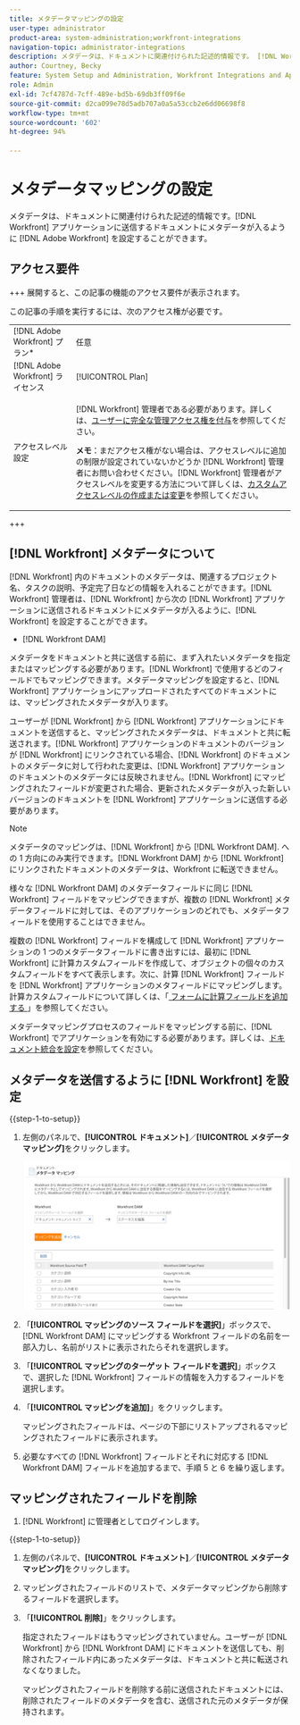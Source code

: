 ```yaml
---
title: メタデータマッピングの設定
user-type: administrator
product-area: system-administration;workfront-integrations
navigation-topic: administrator-integrations
description: メタデータは、ドキュメントに関連付けられた記述的情報です。 [!DNL Workfront]  アプリケーションに送信するドキュメントにメタデータが入るように  [!DNL Adobe Workfront]  を設定することができます。
author: Courtney, Becky
feature: System Setup and Administration, Workfront Integrations and Apps
role: Admin
exl-id: 7cf4787d-7cff-489e-bd5b-69db3ff09f6e
source-git-commit: d2ca099e78d5adb707a0a5a53ccb2e6dd06698f8
workflow-type: tm+mt
source-wordcount: '602'
ht-degree: 94%

---
```


# メタデータマッピングの設定

メタデータは、ドキュメントに関連付けられた記述的情報です。[!DNL Workfront] アプリケーションに送信するドキュメントにメタデータが入るように [!DNL Adobe Workfront] を設定することができます。

## アクセス要件

+++ 展開すると、この記事の機能のアクセス要件が表示されます。

この記事の手順を実行するには、次のアクセス権が必要です。

<table style="table-layout:auto"> 
 <col> 
 <col> 
 <tbody> 
  <tr> 
   <td role="rowheader">[!DNL Adobe Workfront] プラン*</td> 
   <td>任意</td> 
  </tr> 
  <tr> 
   <td role="rowheader">[!DNL Adobe Workfront] ライセンス</td> 
   <td>[!UICONTROL Plan]</td> 
  </tr> 
  <tr> 
   <td role="rowheader">アクセスレベル設定</td> 
   <td> <p>[!DNL Workfront] 管理者である必要があります。詳しくは、<a href="../../administration-and-setup/add-users/configure-and-grant-access/grant-a-user-full-administrative-access.md" class="MCXref xref">ユーザーに完全な管理アクセス権を付与</a>を参照してください。</p> <p><b>メモ</b>：まだアクセス権がない場合は、アクセスレベルに追加の制限が設定されていないかどうか [!DNL Workfront] 管理者にお問い合わせください。[!DNL Workfront] 管理者がアクセスレベルを変更する方法について詳しくは、<a href="../../administration-and-setup/add-users/configure-and-grant-access/create-modify-access-levels.md" class="MCXref xref">カスタムアクセスレベルの作成または変更</a>を参照してください。</p> </td> 
  </tr> 
 </tbody> 
</table>

+++

## [!DNL Workfront] メタデータについて

[!DNL Workfront] 内のドキュメントのメタデータは、関連するプロジェクト名、タスクの説明、予定完了日などの情報を入れることができます。[!DNL Workfront] 管理者は、[!DNL Workfront] から次の [!DNL Workfront] アプリケーションに送信されるドキュメントにメタデータが入るように、[!DNL Workfront] を設定することができます。

* [!DNL Workfront DAM]

メタデータをドキュメントと共に送信する前に、まず入れたいメタデータを指定またはマッピングする必要があります。[!DNL Workfront] で使用するどのフィールドでもマッピングできます。メタデータマッピングを設定すると、[!DNL Workfront] アプリケーションにアップロードされたすべてのドキュメントには、マッピングされたメタデータが入ります。

ユーザーが [!DNL Workfront] から [!DNL Workfront] アプリケーションにドキュメントを送信すると、マッピングされたメタデータは、ドキュメントと共に転送されます。[!DNL Workfront] アプリケーションのドキュメントのバージョンが [!DNL Workfront] にリンクされている場合、[!DNL Workfront] のドキュメントのメタデータに対して行われた変更は、[!DNL Workfront] アプリケーションのドキュメントのメタデータには反映されません。[!DNL Workfront] にマッピングされたフィールドが変更された場合、更新されたメタデータが入った新しいバージョンのドキュメントを [!DNL Workfront] アプリケーションに送信する必要があります。

>[!NOTE]
>
>メタデータのマッピングは、[!DNL Workfront] から [!DNL Workfront DAM]. への 1 方向にのみ実行できます。[!DNL Workfront DAM] から [!DNL Workfront] にリンクされたドキュメントのメタデータは、Workfront に転送できません。

様々な [!DNL Workfront DAM] のメタデータフィールドに同じ [!DNL Workfront] フィールドをマッピングできますが、複数の [!DNL Workfront] メタデータフィールドに対しては、そのアプリケーションのどれでも、メタデータフィールドを使用することはできません。

複数の [!DNL Workfront] フィールドを構成して [!DNL Workfront] アプリケーションの 1 つのメタデータフィールドに書き出すには、最初に [!DNL Workfront] に計算カスタムフィールドを作成して、オブジェクトの個々のカスタムフィールドをすべて表示します。次に、計算 [!DNL Workfront] フィールドを [!DNL Workfront] アプリケーションのメタフィールドにマッピングします。計算カスタムフィールドについて詳しくは、「[ フォームに計算フィールドを追加する ](/help/quicksilver/administration-and-setup/customize-workfront/create-manage-custom-forms/form-designer/design-a-form/add-a-calculated-field.md)」を参照してください。

メタデータマッピングプロセスのフィールドをマッピングする前に、[!DNL Workfront] でアプリケーションを有効にする必要があります。詳しくは、[ドキュメント統合を設定](../../administration-and-setup/configure-integrations/configure-document-integrations.md)を参照してください。

## メタデータを送信するように [!DNL Workfront] を設定

{{step-1-to-setup}}

1. 左側のパネルで、**[!UICONTROL ドキュメント]**／**[!UICONTROL メタデータ マッピング]**&#x200B;をクリックします。

   ![ メタデータマッピング ](assets/metadata-mapping.png)

1. 「**[!UICONTROL マッピングのソース フィールドを選択]**」ボックスで、[!DNL Workfront DAM] にマッピングする Workfront フィールドの名前を一部入力し、名前がリストに表示されたらそれを選択します。
1. 「**[!UICONTROL マッピングのターゲット フィールドを選択]**」ボックスで、選択した [!DNL Workfront] フィールドの情報を入力するフィールドを選択します。

1. 「**[!UICONTROL マッピングを追加]**」をクリックします。

   マッピングされたフィールドは、ページの下部にリストアップされるマッピングされたフィールドに表示されます。

1. 必要なすべての [!DNL Workfront] フィールドとそれに対応する [!DNL Workfront DAM] フィールドを追加するまで、手順 5 と 6 を繰り返します。

## マッピングされたフィールドを削除

1. [!DNL Workfront] に管理者としてログインします。

{{step-1-to-setup}}

1. 左側のパネルで、**[!UICONTROL ドキュメント]**／**[!UICONTROL メタデータ マッピング]**&#x200B;をクリックします。

1. マッピングされたフィールドのリストで、メタデータマッピングから削除するフィールドを選択します。
1. 「**[!UICONTROL 削除]**」をクリックします。

   指定されたフィールドはもうマッピングされていません。ユーザーが [!DNL Workfront] から [!DNL Workfront DAM] にドキュメントを送信しても、削除されたフィールド内にあったメタデータは、ドキュメントと共に転送されなくなりました。

   マッピングされたフィールドを削除する前に送信されたドキュメントには、削除されたフィールドのメタデータを含む、送信された元のメタデータが保持されます。
